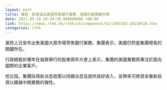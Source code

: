 ```yaml
---
layout: post
title: 滙控：即使退出美國零售銀行業務　美國仍是關鍵市場
date: 2021-05-28 20:34:50.000000000 +08:00
link: https://news.rthk.hk/rthk/ch/component/k2/1593183-20210528.htm
categories: rthk
---
```


滙控上日宣布出售美國大眾市場零售銀行業務，集團表示，美國仍然是集團增長的關鍵所在。

行政總裁祈耀年在倫敦舉行的股東周年大會上表示，集團的美國業務將專注於面向國際的企業客戶。

他又指，集團採用新派息政策以持續派息及提供良好收入，並帶來可將資金重新投資以擴展中期業務的彈性。
